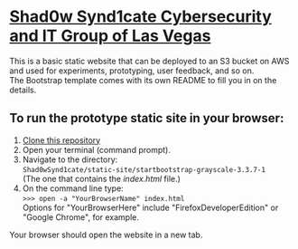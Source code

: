# [Shad0w Synd1cate Cybersecurity and IT Group of Las Vegas](https://www.meetup.com/Cyber-Security-and-IT-Computer-Group-of-Las-Vegas/events/246569084/)  
This is a basic static website that can be deployed to an S3 bucket on AWS and used for experiments, prototyping, user feedback, and so on.  
The Bootstrap template comes with its own README to fill you in on the details.  

## To run the prototype static site in your browser:  
1. [Clone this repository](https://help.github.com/articles/cloning-a-repository/)
2. Open your terminal (command prompt).
3. Navigate to the directory:  
`Shad0wSynd1cate/static-site/startbootstrap-grayscale-3.3.7-1`  
(The one that contains the *index.html* file.)  
4. On the command line type:  
`>>> open -a "YourBrowserName" index.html`  
Options for "YourBrowserHere" include "FirefoxDeveloperEdition" or
"Google Chrome", for example.  

Your browser should open the website in a new tab.
